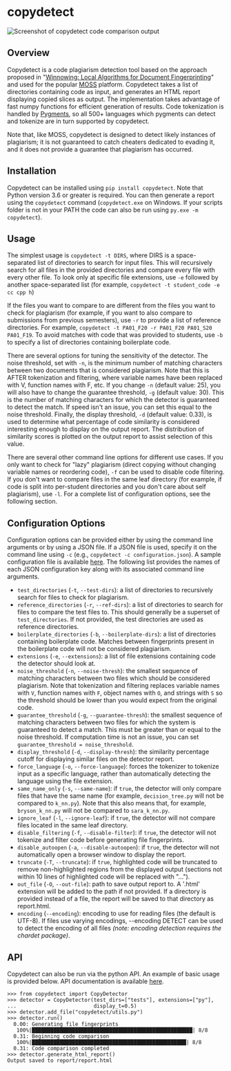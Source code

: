 # copydetect

![Screenshot of copydetect code comparison output](https://raw.githubusercontent.com/blingenf/copydetect/master/docs/_static/report_screenshot1.png)

## Overview
Copydetect is a code plagiarism detection tool based on the approach proposed in "[Winnowing: Local Algorithms for Document Fingerprinting](http://theory.stanford.edu/~aiken/publications/papers/sigmod03.pdf)" and used for the popular [MOSS](https://theory.stanford.edu/~aiken/moss/) platform. Copydetect takes a list of directories containing code as input, and generates an HTML report displaying copied slices as output. The implementation takes advantage of fast numpy functions for efficient generation of results. Code tokenization is handled by [Pygments](https://pygments.org/), so all 500+ languages which pygments can detect and tokenize are in turn supported by copydetect.

Note that, like MOSS, copydetect is designed to detect likely instances of plagiarism; it is not guaranteed to catch cheaters dedicated to evading it, and it does not provide a guarantee that plagiarism has occurred.

## Installation
Copydetect can be installed using `pip install copydetect`. Note that Python version 3.6 or greater is required. You can then generate a report using the `copydetect` command (`copydetect.exe` on Windows. If your scripts folder is not in your PATH the code can also be run using `py.exe -m copydetect`).

## Usage
The simplest usage is `copydetect -t DIRS`, where DIRS is a space-separated list of directories to search for input files. This will recursively search for all files in the provided directories and compare every file with every other file. To look only at specific file extensions, use `-e` followed by another space-separated list (for example, `copydetect -t student_code -e cc cpp h`)

If the files you want to compare to are different from the files you want to check for plagiarism (for example, if you want to also compare to submissions from previous semesters), use `-r` to provide a list of reference directories. For example, `copydetect -t PA01_F20 -r PA01_F20 PA01_S20 PA01_F19`. To avoid matches with code that was provided to students, use `-b` to specify a list of directories containing boilerplate code.

There are several options for tuning the sensitivity of the detector. The noise threshold, set with `-n`, is the minimum number of matching characters between two documents that is considered plagiarism. Note that this is AFTER tokenization and filtering, where variable names have been replaced with V, function names with F, etc. If you change `-n` (default value: 25), you will also have to change the guarantee threshold, `-g` (default value: 30). This is the number of matching characters for which the detector is guaranteed to detect the match. If speed isn't an issue, you can set this equal to the noise threshold. Finally, the display threshold, `-d` (default value: 0.33), is used to determine what percentage of code similarity is considered interesting enough to display on the output report. The distribution of similarity scores is plotted on the output report to assist selection of this value.

There are several other command line options for different use cases. If you only want to check for "lazy" plagiarism (direct copying without changing variable names or reordering code), `-f` can be used to disable code filtering. If you don't want to compare files in the same leaf directory (for example, if code is split into per-student directories and you don't care about self plagiarism), use `-l`. For a complete list of configuration options, see the following section.

## Configuration Options
Configuration options can be provided either by using the command line arguments or by using a JSON file. If a JSON file is used, specify it on the command line using `-c` (e.g., `copydetect -c configuration.json`). A sample configuration file is available [here](docs/_static/sample.json). The following list provides the names of each JSON configuration key along with its associated command line arguments.

- `test_directories` (`-t`, `--test-dirs`): a list of directories to recursively search for files to check for plagiarism.
- `reference_directories` (`-r`, `--ref-dirs`): a list of directories to search for files to compare the test files to. This should generally be a superset of `test_directories`. If not provided, the test directories are used as reference directories.
- `boilerplate_directories` (`-b`, `--boilerplate-dirs`): a list of directories containing boilerplate code. Matches between fingerprints present in the boilerplate code will not be considered plagiarism.
- `extensions` (`-e`, `--extensions`): a list of file extensions containing code the detector should look at.
- `noise_threshold` (`-n`, `--noise-thresh`): the smallest sequence of matching characters between two files which should be considered plagiarism. Note that tokenization and filtering replaces variable names with `V`, function names with `F`, object names with `O`, and strings with `S` so the threshold should be lower than you would expect from the original code.
- `guarantee_threshold` (`-g`, `--guarantee-thresh`): the smallest sequence of matching characters between two files for which the system is guaranteed to detect a match. This must be greater than or equal to the noise threshold. If computation time is not an issue, you can set `guarantee_threshold = noise_threshold`.
- `display_threshold` (`-d`, `--display-thresh`): the similarity percentage cutoff for displaying similar files on the detector report.
- `force_language` (`-o`, `--force-language`): forces the tokenizer to tokenize input as a specific language, rather than automatically detecting the language using the file extension.
- `same_name_only` (`-s`, `--same-name`): if `true`, the detector will only compare files that have the same name (for example, `decision_tree.py` will not be compared to `k_nn.py`). Note that this also means that, for example, `bryson_k_nn.py` will not be compared to `sara_k_nn.py`.
- `ignore_leaf` (`-l`, `--ignore-leaf`):  if `true`, the detector will not compare files located in the same leaf directory.
- `disable_filtering` (`-f`, `--disable-filter`):  if `true`, the detector will not tokenize and filter code before generating file fingerprints.
- `disable_autoopen` (`-a`, `--disable-autoopen`):  if `true`, the detector will not automatically open a browser window to display the report.
- `truncate` (`-T`, `--truncate`):  if `true`, highlighted code will be truncated to remove non-highlighted regions from the displayed output (sections not within 10 lines of highlighted code will be replaced with "...").
- `out_file` (`-O`, `--out-file`): path to save output report to. A '.html' extension will be added to the path if not provided. If a directory is provided instead of a file, the report will be saved to that directory as report.html.
- `encoding` (`--encoding`): encoding to use for reading files (the default is UTF-8). If files use varying encodings, --encoding DETECT can be used to detect the encoding of all files *(note: encoding detection requires the chardet package)*.

## API
Copydetect can also be run via the python API. An example of basic usage is provided below. API documentation is available [here](https://copydetect.readthedocs.io/en/latest/api.html).
```
>>> from copydetect import CopyDetector
>>> detector = CopyDetector(test_dirs=["tests"], extensions=["py"],
...                         display_t=0.5)
>>> detector.add_file("copydetect/utils.py")
>>> detector.run()
  0.00: Generating file fingerprints
   100%|████████████████████████████████████████████████████| 8/8
  0.31: Beginning code comparison
   100%|██████████████████████████████████████████████████| 8/8
  0.31: Code comparison completed
>>> detector.generate_html_report()
Output saved to report/report.html
```
